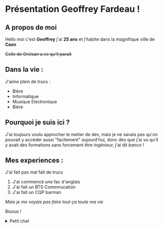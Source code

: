 # Présentation Geoffrey Fardeau !
## A propos de moi
Hello moi c'est **Geoffrey** j'ai **25 ans** et j'habite dans la magnifique ville de **Caen** 

~~Celle de Orelsan a ce qu'il parait~~

## Dans la vie : 

J'aime plein de trucs : 
- Bière 
- Informatique
- Musique Electronique
- Bière

## Pourquoi je suis ici ?

J'ai toujours voulu approcher  le metier de dev, mais je ne savais pas qu'on pouvait y accèder aussi "facilement" aujourd'hui, donc dès que j'ai vu qu'il y avait des formations sans forcement être ingénieur, j'ai dit _banco_ ! 

## Mes experiences :

J'ai fait pas mal fait de trucs 
1. J'ai commencé une fac d'anglais 
2. J'ai fait un BTS Commnucation
3. J'ai fait un CQP barman
   

_Mais je me voyais pas faire tout ça toute ma vie_

Bisous ! 

<details>

<summary> Petit chat</summary>

![Petit chat](https://pics.clipartpng.com/Cat_PNG_Clip_Art-2690.png)

</details>
